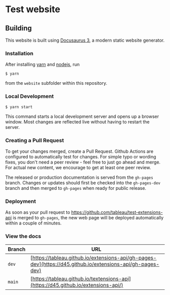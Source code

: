# Test website


## Building

This website is built using [Docusaurus 3](https://docusaurus.io/), a modern static website generator.

### Installation

After installing [yarn](https://yarnpkg.com/) and [nodejs](https://nodejs.org/en/download/package-manager), run

```
$ yarn
```

from the `website` subfolder within this repository.

### Local Development

```
$ yarn start
```

This command starts a local development server and opens up a browser window. Most changes are reflected live without having to restart the server.

### Creating a Pull Request

To get your changes merged, create a Pull Request.
Github Actions are configured to automatically test for changes.
For simple typo or wording fixes, you don't need a peer review - feel free to just go ahead and merge.
For actual new content, we encourage to get at least one peer review.

The released or production documentation is served from the `gh-pages` branch.
Changes or updates should first be checked into the `gh-pages-dev` branch and then merged to `gh-pages` when ready for public release.

### Deployment

As soon as your pull request to https://github.com/tableau/test-extensions-api is merged to `gh-pages`, the new web page will be deployed automatically within a couple of minutes.

### View the docs

| Branch | URL |
|---- |---- |
| `dev` | [https://tableau.github.io/extensions-api/gh-pages-dev](https://d45.github.io/extensions-api/gh-pages-dev) |
| `main` | [https://tableau.github.io/textensions-api](https://d45.github.io/extensions-api/)  |
